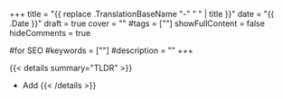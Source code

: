 +++
title = "{{ replace .TranslationBaseName "-" " " | title }}"
date = "{{ .Date }}"
draft = true
cover = ""
#tags = [""]
showFullContent = false
hideComments = true

#for SEO
#keywords = [""]
#description = ""
+++

<!--more-->

{{< details summary="TLDR" >}}
- Add
{{< /details >}}
